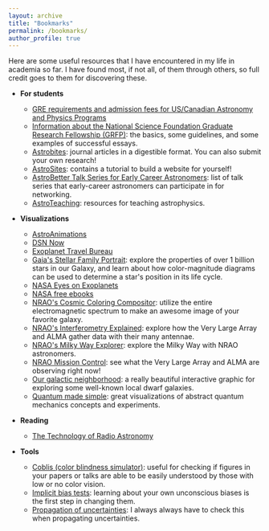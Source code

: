```yaml
---
layout: archive
title: "Bookmarks"
permalink: /bookmarks/
author_profile: true
---
```


Here are some useful resources that I have encountered in my life in academia so far. I have found most, if not all, of them through others, so full credit goes to them for discovering these.

- **For students**
  - [GRE requirements and admission fees for US/Canadian Astronomy and Physics Programs](https://docs.google.com/spreadsheets/d/19UhYToXOPZkZ3CM469ru3Uwk4584CmzZyAVVwQJJcyc/edit#gid=0)
  - [Information about the National Science Foundation Graduate Research Fellowship (GRFP)](https://www.alexhunterlang.com/nsf-fellowship): the basics, some guidelines, and some examples of successful essays.
  - [Astrobites](https://astrobites.org): journal articles in a digestible format. You can also submit your own research!
  - [AstroSites](https://astrosites.github.io/index.html): contains a tutorial to build a website for yourself!
  - [AstroBetter Talk Series for Early Career Astronomers](https://www.astrobetter.com/wiki/Talk+Series+for+Early+Career+Researchers): list of talk series that early-career astronomers can participate in for networking.
  - [AstroTeaching](https://astroteaching.github.io/): resources for teaching astrophysics.

- **Visualizations**
  - [AstroAnimations](https://www.astroanimation.org)
  - [DSN Now](https://eyes.nasa.gov/dsn/dsn.html)
  - [Exoplanet Travel Bureau](https://exoplanets.nasa.gov/alien-worlds/exoplanet-travel-bureau/)
  - [Gaia's Stellar Family Portrait](https://sci.esa.int/gaia-stellar-family-portrait/): explore the properties of over 1 billion stars in our Galaxy, and learn about how color-magnitude diagrams can be used to determine a star's position in its life cycle.
  - [NASA Eyes on Exoplanets](https://exoplanets.nasa.gov/eyes-on-exoplanets/)
  - [NASA free ebooks](https://www.nasa.gov/connect/ebooks/index.html)
  - [NRAO's Cosmic Coloring Compositor](https://public.nrao.edu/color/): utilize the entire electromagnetic spectrum to make an awesome image of your favorite galaxy. 
  - [NRAO's Interferometry Explained](https://public.nrao.edu/interferometry-explained/): explore how the Very Large Array and ALMA gather data with their many antennae.
  - [NRAO's Milky Way Explorer](https://public.nrao.edu/explore/milky-way-explorer/): explore the Milky Way with NRAO astronomers.
  - [NRAO Mission Control](https://public.nrao.edu/explore/mission-control/): see what the Very Large Array and ALMA are observing right now!
  - [Our galactic neighborhood](https://www.symmetrymagazine.org/article/our-galactic-neighborhood): a really beautiful interactive graphic for exploring some well-known local dwarf galaxies.
  - [Quantum made simple](https://toutestquantique.fr/en/): great visualizations of abstract quantum mechanics concepts and experiments.

- **Reading**
  - [The Technology of Radio Astronomy](https://public.nrao.edu/radio-astronomy/the-technology-of-radio-astronomy/)

- **Tools**
  - [Coblis (color blindness simulator)](https://www.color-blindness.com/coblis-color-blindness-simulator/): useful for checking if figures in your papers or talks are able to be easily understood by those with low or no color vision.
  - [Implicit bias tests](https://implicit.harvard.edu/implicit/takeatest.html): learning about your own unconscious biases is the first step in changing them.
  - [Propagation of uncertainties](https://en.wikipedia.org/wiki/Propagation_of_uncertainty#Example_formulae): I always always have to check this when propagating uncertainties.